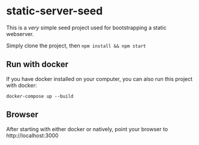 # static-server-seed

This is a _very_ simple seed project used for bootstrapping a static webserver.


Simply clone the project, then `npm install && npm start`

## Run with docker

If you have docker installed on your computer, you can also run this project with docker:

`docker-compose up --build`

## Browser

After starting with either docker or natively, point your browser to http://localhost:3000

